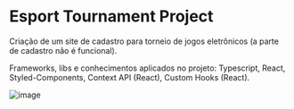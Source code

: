 # Esport Tournament Project

Criação de um site de cadastro para torneio de jogos eletrônicos (a parte de cadastro não é funcional).

Frameworks, libs e conhecimentos aplicados no projeto: Typescript, React, Styled-Components, Context API (React), Custom Hooks (React).

![image](https://github.com/GuiDuarte07/esport-tournament-react/assets/78491545/c913a406-91a6-4d4b-bc9f-0d62c2e1e00c)
